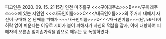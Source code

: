 피고인은 2020. 09. 15. 21:15경 인천 미추홀구 <<<구아래주소>>>B<<</구아래주소>>>에 있는 지인인 <<<내국인이름>>>C<<</내국인이름>>>의 주거지 내에서 자신이 구매해 온 담배를 피해자 <<<내국인이름>>>D<<</내국인이름>>>(남, 59세)이 허락 없이 피운다는 이유로 시비가 붙어 피해자가 자신의 멱살을 잡자, 이에 대항하여 피해자의 오른손 엄지손가락을 입으로 깨무는 등 폭행하였다.